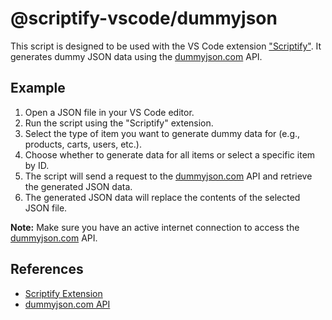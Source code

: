 # @scriptify-vscode/dummyjson

This script is designed to be used with the VS Code extension ["Scriptify"](https://marketplace.visualstudio.com/items?itemName=scriptify.scriptify). It generates dummy JSON data using the [dummyjson.com](https://dummyjson.com/) API.

## Example

1. Open a JSON file in your VS Code editor.
2. Run the script using the "Scriptify" extension.
3. Select the type of item you want to generate dummy data for (e.g., products, carts, users, etc.).
4. Choose whether to generate data for all items or select a specific item by ID.
5. The script will send a request to the [dummyjson.com](https://dummyjson.com/) API and retrieve the generated JSON data.
6. The generated JSON data will replace the contents of the selected JSON file.

**Note:** Make sure you have an active internet connection to access the [dummyjson.com](https://dummyjson.com/) API.

## References

- [Scriptify Extension](https://marketplace.visualstudio.com/items?itemName=scriptify.scriptify)
- [dummyjson.com API](https://dummyjson.com/)